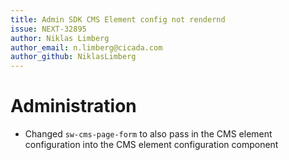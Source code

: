 ```yaml
---
title: Admin SDK CMS Element config not rendernd
issue: NEXT-32895
author: Niklas Limberg
author_email: n.limberg@cicada.com
author_github: NiklasLimberg
---
```

# Administration
* Changed `sw-cms-page-form` to also pass in the CMS element configuration into the CMS element configuration component

